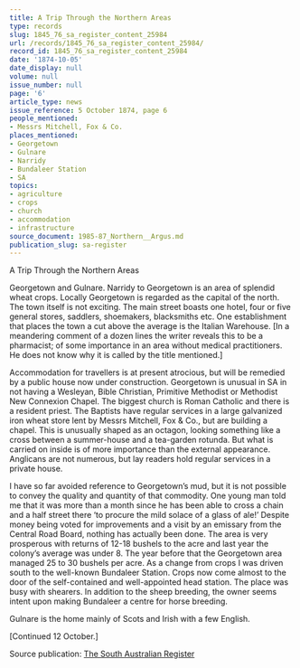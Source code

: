 ```yaml
---
title: A Trip Through the Northern Areas
type: records
slug: 1845_76_sa_register_content_25984
url: /records/1845_76_sa_register_content_25984/
record_id: 1845_76_sa_register_content_25984
date: '1874-10-05'
date_display: null
volume: null
issue_number: null
page: '6'
article_type: news
issue_reference: 5 October 1874, page 6
people_mentioned:
- Messrs Mitchell, Fox & Co.
places_mentioned:
- Georgetown
- Gulnare
- Narridy
- Bundaleer Station
- SA
topics:
- agriculture
- crops
- church
- accommodation
- infrastructure
source_document: 1985-87_Northern__Argus.md
publication_slug: sa-register
---
```


A Trip Through the Northern Areas

Georgetown and Gulnare.  Narridy to Georgetown is an area of splendid wheat crops.  Locally Georgetown is regarded as the capital of the north.  The town itself is not exciting.  The main street boasts one hotel, four or five general stores, saddlers, shoemakers, blacksmiths etc.  One establishment that places the town a cut above the average is the Italian Warehouse.  [In a meandering comment of a dozen lines the writer reveals this to be a pharmacist; of some importance in an area without medical practitioners.  He does not know why it is called by the title mentioned.]

Accommodation for travellers is at present atrocious, but will be remedied by a public house now under construction.  Georgetown is unusual in SA in not having a Wesleyan, Bible Christian, Primitive Methodist or Methodist New Connexion Chapel.  The biggest church is Roman Catholic and there is a resident priest.  The Baptists have regular services in a large galvanized iron wheat store lent by Messrs Mitchell, Fox & Co., but are building a chapel.  This is unusually shaped as an octagon, looking something like a cross between a summer-house and a tea-garden rotunda.  But what is carried on inside is of more importance than the external appearance.  Anglicans are not numerous, but lay readers hold regular services in a private house.

I have so far avoided reference to Georgetown’s mud, but it is not possible to convey the quality and quantity of that commodity.  One young man told me that it was more than a month since he has been able to cross a chain and a half street there ‘to procure the mild solace of a glass of ale!’  Despite money being voted for improvements and a visit by an emissary from the Central Road Board, nothing has actually been done.  The area is very prosperous with returns of 12-18 bushels to the acre and last year the colony’s average was under 8.  The year before that the Georgetown area managed 25 to 30 bushels per acre.  As a change from crops I was driven south to the well-known Bundaleer Station.  Crops now come almost to the door of the self-contained and well-appointed head station.  The place was busy with shearers.  In addition to the sheep breeding, the owner seems intent upon making Bundaleer a centre for horse breeding.

Gulnare is the home mainly of Scots and Irish with a few English.

[Continued 12 October.]

Source publication: [The South Australian Register](/publications/sa-register/)
